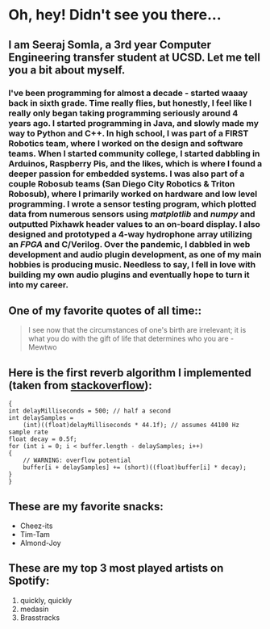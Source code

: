 # Oh, hey! Didn't see you there...
## I am **Seeraj Somla**, a 3rd year Computer Engineering transfer student at UCSD. Let me tell you a bit about myself.
### I've been programming for almost a decade - started waaay back in sixth grade. Time really flies, but honestly, I feel like I really only began taking programming seriously around 4 years ago. I started programming in Java, and slowly made my way to Python and C++. In high school, I was part of a FIRST Robotics team, where I worked on the design and software teams. When I started community college, I started dabbling in Arduinos, Raspberry Pis, and the likes, which is where I found a deeper passion for embedded systems. I was also part of a couple Robosub teams (San Diego City Robotics & Triton Robosub), where I primarily worked on hardware and low level programming. I wrote a sensor testing program, which plotted data from numerous sensors using _matplotlib_ and _numpy_ and outputted Pixhawk header values to an on-board display. I also designed and prototyped a 4-way hydrophone array utilizing an _FPGA_ and C/Verilog. Over the pandemic, I dabbled in web development and audio plugin development, as one of my main hobbies is producing music. Needless to say, I fell in love with building my own audio plugins and eventually hope to turn it into my career.
## One of my favorite quotes of all time::
>I see now that the circumstances of one's birth are irrelevant; it is what you do with the gift of life that determines who you are - Mewtwo
## Here is the first reverb algorithm I implemented (taken from [stackoverflow](https://stackoverflow.com/questions/5318989/reverb-algorithm)):
```
{
int delayMilliseconds = 500; // half a second
int delaySamples = 
    (int)((float)delayMilliseconds * 44.1f); // assumes 44100 Hz sample rate
float decay = 0.5f;
for (int i = 0; i < buffer.length - delaySamples; i++)
{
    // WARNING: overflow potential
    buffer[i + delaySamples] += (short)((float)buffer[i] * decay);
}
}
```


## These are my favorite snacks:
- Cheez-its
- Tim-Tam
- Almond-Joy
## These are my top 3 most played artists on Spotify:
1. quickly, quickly
2. medasin
3. Brasstracks


